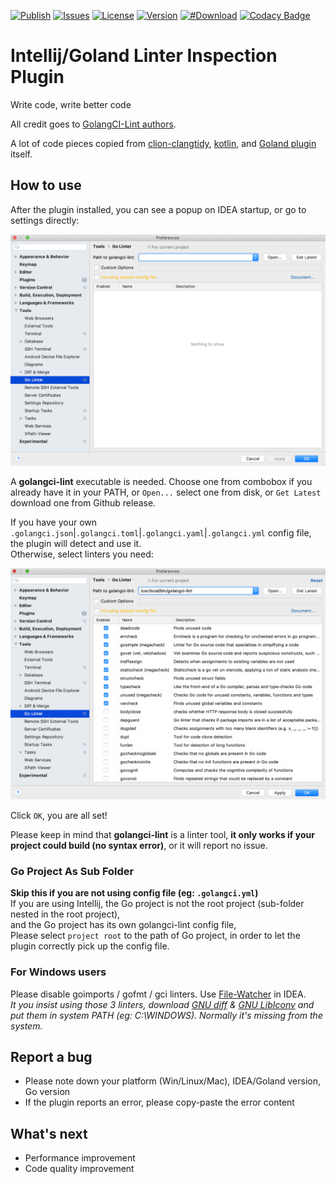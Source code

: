 [![Publish](https://github.com/xxpxxxxp/intellij-plugin-golangci-lint/workflows/Publish/badge.svg)](https://github.com/xxpxxxxp/intellij-plugin-golangci-lint/actions)
[![Issues](https://img.shields.io/github/issues/xxpxxxxp/intellij-plugin-golangci-lint)](https://github.com/xxpxxxxp/intellij-plugin-golangci-lint/issues)
[![License](https://img.shields.io/github/license/xxpxxxxp/intellij-plugin-golangci-lint)](https://github.com/xxpxxxxp/intellij-plugin-golangci-lint/blob/master/LICENSE)
[![Version](https://img.shields.io/jetbrains/plugin/v/12496-go-linter)](https://plugins.jetbrains.com/plugin/12496-go-linter)
[![#Download](https://img.shields.io/jetbrains/plugin/d/12496-go-linter.svg)](https://plugins.jetbrains.com/plugin/12496-go-linter)
[![Codacy Badge](https://api.codacy.com/project/badge/Grade/50dd3264c0f74e85929d53bd780fcdfd)](https://app.codacy.com/manual/xxpxxxxp/intellij-plugin-golangci-lint?utm_source=github.com&utm_medium=referral&utm_content=xxpxxxxp/intellij-plugin-golangci-lint&utm_campaign=Badge_Grade_Dashboard)

# Intellij/Goland Linter Inspection Plugin

Write code, write better code

All credit goes to [GolangCI-Lint authors](https://github.com/golangci/golangci-lint/graphs/contributors).

A lot of code pieces copied from [clion-clangtidy](https://bitbucket.org/baldur/clion-clangtidy/src/default/), [kotlin](https://github.com/JetBrains/kotlin), and [Goland plugin](https://plugins.jetbrains.com/plugin/9568-go) itself.

## How to use
After the plugin installed, you can see a popup on IDEA startup, or go to settings directly:

![](explanation/init.png)

A **golangci-lint** executable is needed. Choose one from combobox if you already have it in your PATH, or `Open...` select one from disk, or `Get Latest` download one from Github release.  

If you have your own `.golangci.json`|`.golangci.toml`|`.golangci.yaml`|`.golangci.yml` config file, the plugin will detect and use it.  
Otherwise, select linters you need:

![](explanation/settled.png)

Click `OK`, you are all set!

Please keep in mind that **golangci-lint** is a linter tool, **it only works if your project could build (no syntax error)**, or it will report no issue.

### Go Project As Sub Folder
**Skip this if you are not using config file (eg: `.golangci.yml`)**  
If you are using Intellij, the Go project is not the root project (sub-folder nested in the root project),  
and the Go project has its own golangci-lint config file,  
Please select `project root` to the path of Go project, in order to let the plugin correctly pick up the config file.


### For Windows users
Please disable goimports / gofmt / gci linters. Use [File-Watcher](https://tech.flyclops.com/posts/2016-06-14-goimports-intellij.html) in IDEA.  
*It you insist using those 3 linters, download <a href="http://ftp.gnu.org/gnu/diffutils/">GNU diff</a> & <a href="https://ftp.gnu.org/pub/gnu/libiconv/">GNU LibIconv</a> and put them in system PATH (eg: C:\WINDOWS). Normally it's missing from the system.*

## Report a bug
* Please note down your platform (Win/Linux/Mac), IDEA/Goland version, Go version
* If the plugin reports an error, please copy-paste the error content

## What's next
* Performance improvement
* Code quality improvement
